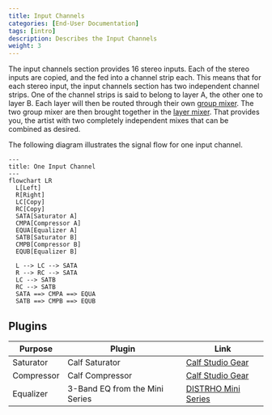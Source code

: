 ```yaml
---
title: Input Channels
categories: [End-User Documentation]
tags: [intro]
description: Describes the Input Channels
weight: 3
---
```


The input channels section provides 16 stereo inputs. Each of the stereo inputs
are copied, and the fed into a channel strip each. This means that for each
stereo input, the input channels section has two independent channel strips.
One of the channel strips is said to belong to layer A, the other one to layer
B. Each layer will then be routed through their own
[group mixer](/docs/group-channels). The two group mixer are then brought
together in the [layer mixer](/docs/layer-channels). That provides you, the
artist with two completely independent mixes that can be combined as desired.

The following diagram illustrates the signal flow for one input channel.

```mermaid
---
title: One Input Channel
---
flowchart LR
  L[Left]
  R[Right]
  LC[Copy]
  RC[Copy]
  SATA[Saturator A]
  CMPA[Compressor A]
  EQUA[Equalizer A]
  SATB[Saturator B]
  CMPB[Compressor B]
  EQUB[Equalizer B]

  L --> LC --> SATA
  R --> RC --> SATA
  LC --> SATB
  RC --> SATB
  SATA ==> CMPA ==> EQUA
  SATB ==> CMPB ==> EQUB
```

## Plugins

|Purpose|Plugin|Link|
|--|--|--|
|Saturator|Calf Saturator|[Calf Studio Gear](https://calf-studio-gear.org/)|
|Compressor|Calf Compressor|[Calf Studio Gear](https://calf-studio-gear.org/)|
|Equalizer|3-Band EQ from the Mini Series|[DISTRHO Mini Series](https://github.com/DISTRHO/Mini-Series)|
